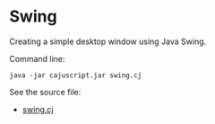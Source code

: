 # Swing

Creating a simple desktop window using Java Swing.

Command line:

```
java -jar cajuscript.jar swing.cj
```

See the source file:

- [swing.cj](swing.cj)

